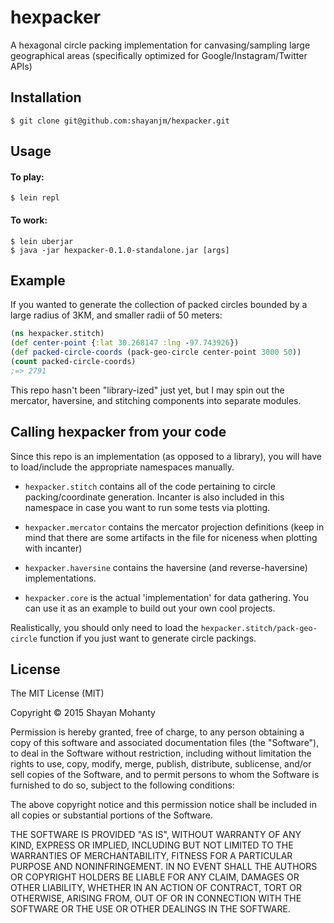 # hexpacker

A hexagonal circle packing implementation for canvasing/sampling large geographical areas (specifically optimized for Google/Instagram/Twitter APIs)

## Installation

    $ git clone git@github.com:shayanjm/hexpacker.git

## Usage

#### To play:

    $ lein repl

#### To work:

    $ lein uberjar
    $ java -jar hexpacker-0.1.0-standalone.jar [args]


## Example

If you wanted to generate the collection of packed circles bounded by a large radius of 3KM, and smaller radii of 50 meters:

```clojure
(ns hexpacker.stitch)
(def center-point {:lat 30.268147 :lng -97.743926})
(def packed-circle-coords (pack-geo-circle center-point 3000 50))
(count packed-circle-coords)
;=> 2791
```
This repo hasn't been "library-ized" just yet, but I may spin out the mercator, haversine, and stitching components into separate modules.


## Calling hexpacker from your code

Since this repo is an implementation (as opposed to a library), you will have to load/include the appropriate namespaces manually.

+ `hexpacker.stitch` contains all of the code pertaining to circle packing/coordinate generation. Incanter is also included in this namespace in case you want to run some tests via plotting.

+ `hexpacker.mercator` contains the mercator projection definitions (keep in mind that there are some artifacts in the file for niceness when plotting with incanter)

+ `hexpacker.haversine` contains the haversine (and reverse-haversine) implementations.

+ `hexpacker.core` is the actual 'implementation' for data gathering. You can use it as an example to build out your own cool projects.

Realistically, you should only need to load the `hexpacker.stitch/pack-geo-circle` function if you just want to generate circle packings.


## License
The MIT License (MIT)

Copyright © 2015 Shayan Mohanty

Permission is hereby granted, free of charge, to any person obtaining a copy
of this software and associated documentation files (the "Software"), to deal
in the Software without restriction, including without limitation the rights
to use, copy, modify, merge, publish, distribute, sublicense, and/or sell
copies of the Software, and to permit persons to whom the Software is
furnished to do so, subject to the following conditions:

The above copyright notice and this permission notice shall be included in all
copies or substantial portions of the Software.

THE SOFTWARE IS PROVIDED "AS IS", WITHOUT WARRANTY OF ANY KIND, EXPRESS OR
IMPLIED, INCLUDING BUT NOT LIMITED TO THE WARRANTIES OF MERCHANTABILITY,
FITNESS FOR A PARTICULAR PURPOSE AND NONINFRINGEMENT. IN NO EVENT SHALL THE
AUTHORS OR COPYRIGHT HOLDERS BE LIABLE FOR ANY CLAIM, DAMAGES OR OTHER
LIABILITY, WHETHER IN AN ACTION OF CONTRACT, TORT OR OTHERWISE, ARISING FROM,
OUT OF OR IN CONNECTION WITH THE SOFTWARE OR THE USE OR OTHER DEALINGS IN THE
SOFTWARE.
